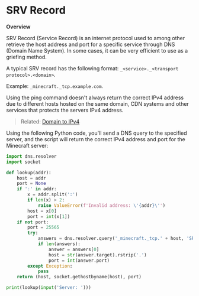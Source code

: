 # SRV Record

**Overview**

SRV Record (Service Record) is an internet protocol used to among other retrieve the host address and port for a specific service through DNS (Domain Name System). In some cases, it can be very efficient to use as a griefing method.

A typical SRV record has the following format: `_<service>._<transport protocol>.<domain>`.

Example: `_minecraft._tcp.example.com`.

Using the ping command doesn't always return the correct IPv4 address due to different hosts hosted on the same domain, CDN systems and other services that protects the servers IPv4 address.
> Related: [Domain to IPv4](https://github.com/WodxTV/Griefing-Methods/blob/master/Discovering/Domain%20to%20IPv4.md)

Using the following Python code, you'll send a DNS query to the specified server, and the script will return the correct IPv4 address and port for the Minecraft server:
```python
import dns.resolver
import socket

def lookup(addr):
    host = addr
    port = None
    if ':' in addr:
        x = addr.split(':')
        if len(x) > 2:
            raise ValueError(f'Invalid address: \'{addr}\'')
        host = x[0]
        port = int(x[1])
    if not port:
        port = 25565
        try:
            answers = dns.resolver.query('_minecraft._tcp.' + host, 'SRV')
            if len(answers):
                answer = answers[0]
                host = str(answer.target).rstrip('.')
                port = int(answer.port)
        except Exception:
            pass
    return (host, socket.gethostbyname(host), port)

print(lookup(input('Server: ')))
```
